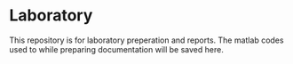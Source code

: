 # Laboratory
This repository is for laboratory preperation and reports. The matlab codes used to while preparing documentation will be saved here.
